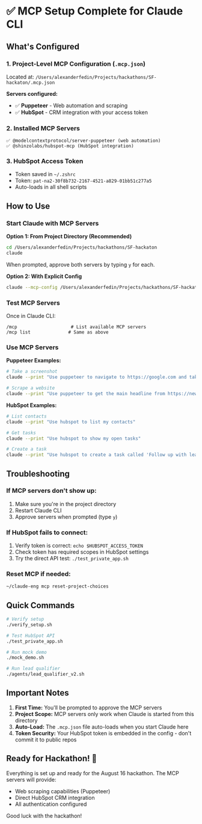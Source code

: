 # ✅ MCP Setup Complete for Claude CLI

## What's Configured

### 1. Project-Level MCP Configuration (`.mcp.json`)
Located at: `/Users/alexanderfedin/Projects/hackathons/SF-hackaton/.mcp.json`

**Servers configured:**
- ✅ **Puppeteer** - Web automation and scraping
- ✅ **HubSpot** - CRM integration with your access token

### 2. Installed MCP Servers
```
✅ @modelcontextprotocol/server-puppeteer (web automation)
✅ @shinzolabs/hubspot-mcp (HubSpot integration)
```

### 3. HubSpot Access Token
- Token saved in `~/.zshrc`
- Token: `pat-na2-30f8b732-2167-4521-a829-01bb51c277a5`
- Auto-loads in all shell scripts

## How to Use

### Start Claude with MCP Servers

**Option 1: From Project Directory (Recommended)**
```bash
cd /Users/alexanderfedin/Projects/hackathons/SF-hackaton
claude
```
When prompted, approve both servers by typing `y` for each.

**Option 2: With Explicit Config**
```bash
claude --mcp-config /Users/alexanderfedin/Projects/hackathons/SF-hackaton/.mcp.json
```

### Test MCP Servers

Once in Claude CLI:
```
/mcp                    # List available MCP servers
/mcp list              # Same as above
```

### Use MCP Servers

**Puppeteer Examples:**
```bash
# Take a screenshot
claude --print "Use puppeteer to navigate to https://google.com and take a screenshot"

# Scrape a website
claude --print "Use puppeteer to get the main headline from https://news.ycombinator.com"
```

**HubSpot Examples:**
```bash
# List contacts
claude --print "Use hubspot to list my contacts"

# Get tasks
claude --print "Use hubspot to show my open tasks"

# Create a task
claude --print "Use hubspot to create a task called 'Follow up with lead'"
```

## Troubleshooting

### If MCP servers don't show up:
1. Make sure you're in the project directory
2. Restart Claude CLI
3. Approve servers when prompted (type `y`)

### If HubSpot fails to connect:
1. Verify token is correct: `echo $HUBSPOT_ACCESS_TOKEN`
2. Check token has required scopes in HubSpot settings
3. Try the direct API test: `./test_private_app.sh`

### Reset MCP if needed:
```bash
~/claude-eng mcp reset-project-choices
```

## Quick Commands

```bash
# Verify setup
./verify_setup.sh

# Test HubSpot API
./test_private_app.sh

# Run mock demo
./mock_demo.sh

# Run lead qualifier
./agents/lead_qualifier_v2.sh
```

## Important Notes

1. **First Time:** You'll be prompted to approve the MCP servers
2. **Project Scope:** MCP servers only work when Claude is started from this directory
3. **Auto-Load:** The `.mcp.json` file auto-loads when you start Claude here
4. **Token Security:** Your HubSpot token is embedded in the config - don't commit it to public repos

## Ready for Hackathon! 🚀

Everything is set up and ready for the August 16 hackathon. The MCP servers will provide:
- Web scraping capabilities (Puppeteer)
- Direct HubSpot CRM integration
- All authentication configured

Good luck with the hackathon!